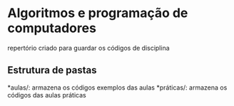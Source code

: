 # Algoritmos e programação de computadores
repertório criado para guardar os códigos de disciplina

## Estrutura de pastas 

*aulas/: armazena os códigos exemplos das aulas 
*práticas/: armazena os códigos das aulas práticas
